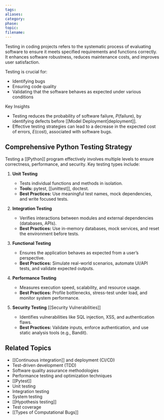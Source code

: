 ```yaml
---
tags: 
aliases: 
category: 
phase: 
topic: 
filename:
---
```

Testing in coding projects refers to the systematic process of evaluating software to ensure it meets specified requirements and functions correctly. It enhances software robustness, reduces maintenance costs, and improves user satisfaction.

Testing is crucial for:
- Identifying bugs
- Ensuring code quality
- Validating that the software behaves as expected under various conditions

Key Insights
- Testing reduces the probability of software failure, $P(\text{failure})$, by identifying defects before [[Model Deployment|deployment]].
- Effective testing strategies can lead to a decrease in the expected cost of errors, $E(\text{cost})$, associated with software bugs.

## Comprehensive Python Testing Strategy
Testing a [[Python]] program effectively involves multiple levels to ensure correctness, performance, and security. Key testing types include:

1. **Unit Testing**
   - Tests individual functions and methods in isolation.
   - **Tools:** pytest, [[unittest]], doctest.
   - **Best Practices:** Use meaningful test names, mock dependencies, and write focused tests.

2. **Integration Testing**
   - Verifies interactions between modules and external dependencies (databases, APIs).
   - **Best Practices:** Use in-memory databases, mock services, and reset the environment before tests.

3. **Functional Testing**
   - Ensures the application behaves as expected from a user’s perspective.
   - **Best Practices:** Simulate real-world scenarios, automate UI/API tests, and validate expected outputs.

4. **Performance Testing**
   - Measures execution speed, scalability, and resource usage.
   - **Best Practices:** Profile bottlenecks, stress-test under load, and monitor system performance.

5. **Security Testing** [[Security Vulnerabilities]]
   - Identifies vulnerabilities like SQL injection, XSS, and authentication flaws.
   - **Best Practices:** Validate inputs, enforce authentication, and use static analysis tools (e.g., Bandit).
## Related Topics
- [[Continuous integration]] and deployment (CI/CD)  
- Test-driven development (TDD)  
- Software quality assurance methodologies
- Performance testing and optimization techniques
- [[Pytest]]
- Unit testing
- Integration testing
- System testing
- [[Hypothesis testing]]
- Test coverage
- [[Types of Computational Bugs]]
